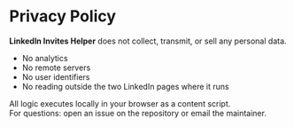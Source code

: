 # Privacy Policy

**LinkedIn Invites Helper** does not collect, transmit, or sell any personal data.

- No analytics
- No remote servers
- No user identifiers
- No reading outside the two LinkedIn pages where it runs

All logic executes locally in your browser as a content script.  
For questions: open an issue on the repository or email the maintainer.
